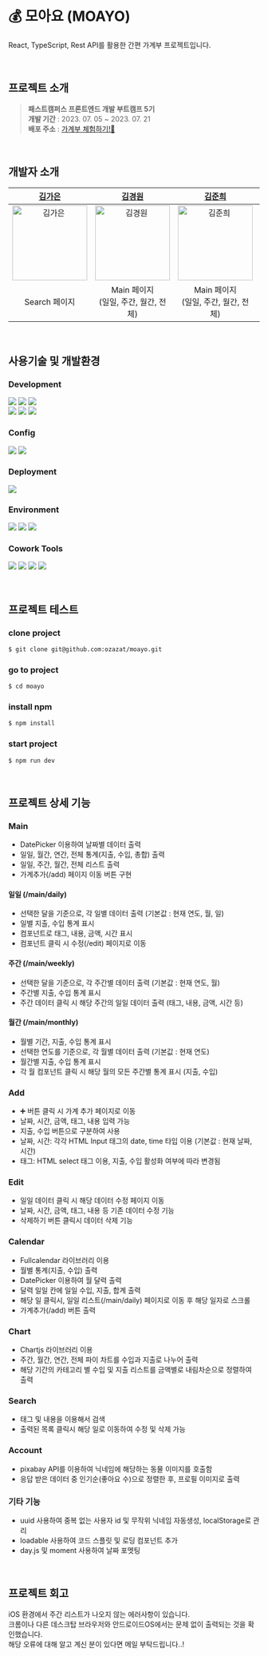 # 💰 모아요 (MOAYO)

<p>React, TypeScript, Rest API를 활용한 간편 가계부 프로젝트입니다.</p>

<br />

## 프로젝트 소개

> **패스트캠퍼스 프론트엔드 개발 부트캠프 5기**<br />
> **개발 기간** : 2023. 07. 05 ~ 2023. 07. 21<br />
> **배포 주소** : [가계부 체험하기!📱](https://ozazat.github.io/moayo/)

<br />

## 개발자 소개

| **[김가은](https://github.com/KIMKAEUN)** | **[김경원](https://github.com/ruddnjs3769)** | **[김준희](https://github.com/dev-junehee)** | **[정재현](https://github.com/debeck6)** |
| :--------------------------------------------------------------------------------------------------------------------------------------: | :------------------------------------------------------------------------------------------------------------------------------------------------: | :--------------------------------------------------------------------------------------------------------------------------------------: | :----------------------------------------------------------------------------------------------------------------------------------------: |
|<a href="https://github.com/KIMKAEUN"><img src="https://avatars.githubusercontent.com/u/129493066?v=4" width=150px alt="김가은" /> | <a href="https://github.com/ruddnjs3769"><img src="https://avatars.githubusercontent.com/u/84277185?v=4" width=150px alt="김경원" /> | <a href="https://github.com/dev-junehee"><img src="https://avatars.githubusercontent.com/u/116873887?v=4" width=150px alt="김준희" /> | <a href="https://github.com/iskra17"><img src="https://avatars.githubusercontent.com/u/128365197?v=4" width=150px alt="정재현" /> 
|Search 페이지|Main 페이지<br/>(일일, 주간, 월간, 전체)|Main 페이지<br/>(일일, 주간, 월간, 전체)|Calendar 페이지<br/>Chart 페이지|

<br />

## 사용기술 및 개발환경

### Development

<p>
<img src="https://img.shields.io/badge/React-61DAFB?style=flat&logo=React&logoColor=white" />
<img src="https://img.shields.io/badge/TypeScript-3178C6?style=flat&logo=TypeScript&logoColor=white" />
<img src="https://img.shields.io/badge/styledcomponents-DB7093?style=flat&logo=styledcomponents&logoColor=white" />
<br />
<img src="https://img.shields.io/badge/Chart.js-FF6384?style=flat&logo=chartdotjs&logoColor=white" />
<img src="https://img.shields.io/badge/Ant Design-0170FE?style=flat&logo=antdesign&logoColor=white" />
<img src="https://img.shields.io/badge/Zustand-000000?style=flat&logo=Zustand&logoColor=white" />
</p>

### Config

<p>
<img src="https://img.shields.io/badge/Vite-646CFF?style=flat&logo=Vite&logoColor=white"/></a>
<img src="https://img.shields.io/badge/npm-CB3837?style=flat&logo=npm&logoColor=white"/></a>
</p>

### Deployment

<img src="https://img.shields.io/badge/GitHub Pages-181717?style=flat&logo=GitHub Pages&logoColor=white"/></a>

### Environment

<p>
<img src="https://img.shields.io/badge/Visual Studio Code-007ACC?style=flat&logo=Visual Studio Code&logoColor=white"/></a>
<img src="https://img.shields.io/badge/Git-F05032?style=flat&logo=Git&logoColor=white"/></a>
<img src="https://img.shields.io/badge/GitHub-181717?style=flat&logo=GitHub&logoColor=white"/></a>
</p>

### Cowork Tools
<p>
<img src="https://img.shields.io/badge/Slack-4A154B?style=flat&logo=Slack&logoColor=white" />
<img src="https://img.shields.io/badge/Notion-000000?style=flat&logo=Notion&logoColor=white" />
<img src="https://img.shields.io/badge/Zoom-2D8CFF?style=flat&logo=Zoom&logoColor=white" />
<img src="https://img.shields.io/badge/discord-5865F2?style=flat&logo=discord&logoColor=white" />
</p>

<br />

## 프로젝트 테스트

### clone project

```bash
$ git clone git@github.com:ozazat/moayo.git
```

### go to project

```bash
$ cd moayo
```

### install npm

```bash
$ npm install
```

### start project

```bash
$ npm run dev
```

<br />



## 프로젝트 상세 기능

### Main
+ DatePicker 이용하여 날짜별 데이터 출력
+ 일일, 월간, 연간, 전체 통계(지출, 수입, 총합) 출력
+ 일일, 주간, 월간, 전체 리스트 출력
+ 가계추가(/add) 페이지 이동 버튼 구현
#### 일일 (/main/daily)
+ 선택한 달을 기준으로, 각 일별 데이터 출력 (기본값 : 현재 연도, 월, 일)
+ 일별 지출, 수입 통계 표시
+ 컴포넌트로 태그, 내용, 금액, 시간 표시
+ 컴포넌트 클릭 시 수정(/edit) 페이지로 이동
#### 주간 (/main/weekly)
+ 선택한 달을 기준으로, 각 주간별 데이터 출력 (기본값 : 현재 연도, 월)
+ 주간별 지출, 수입 통계 표시
+ 주간 데이터 클릭 시 해당 주간의 일일 데이터 출력 (태그, 내용, 금액, 시간 등)
#### 월간 (/main/monthly)
+ 월별 기간, 지출, 수입 통계 표시
+ 선택한 연도를 기준으로, 각 월별 데이터 출력 (기본값 : 현재 연도)
+ 월간별 지출, 수입 통계 표시
+ 각 월 컴포넌트 클릭 시 해당 월의 모든 주간별 통계 표시 (지출, 수입)
### Add
+ ➕ 버튼 클릭 시 가계 추가 페이지로 이동
+ 날짜, 시간, 금액, 태그, 내용 입력 가능
+ 지출, 수입 버튼으로 구분하여 사용
+ 날짜, 시간: 각각 HTML Input 태그의 date, time 타입 이용 (기본값 : 현재 날짜, 시간)
+ 태그: HTML select 태그 이용, 지출, 수입 활성화 여부에 따라 변경됨

### Edit
+ 일일 데이터 클릭 시 해당 데이터 수정 페이지 이동
+ 날짜, 시간, 금액, 태그, 내용 등 기존 데이터 수정 기능
+ 삭제하기 버튼 클릭시 데이터 삭제 기능 

### Calendar
+ Fullcalendar 라이브러리 이용
+ 월별 통계(지출, 수입) 출력
+ DatePicker 이용하여 월 달력 출력
+ 달력 일일 칸에 일일 수입, 지출, 합계 출력
+ 해당 일 클릭시, 일일 리스트(/main/daily) 페이지로 이동 후 해당 일자로 스크롤
+ 가계추가(/add) 버튼 출력
### Chart
+ Chartjs 라이브러리 이용
+ 주간, 월간, 연간, 전체 파이 차트를 수입과 지출로 나누어 출력
+ 해당 기간의 카테고리 별 수입 및 지출 리스트를 금액별로 내림차순으로 정렬하여 출력
### Search
+ 태그 및 내용을 이용해서 검색
+ 출력된 목록 클릭시 해당 일로 이동하여 수정 및 삭제 가능
### Account
+ pixabay API를 이용하여 닉네임에 해당하는 동물 이미지를 호출함
+ 응답 받은 데이터 중 인기순(좋아요 수)으로 정렬한 후, 프로필 이미지로 출력


### 기타 기능
+ uuid 사용하여 중복 없는 사용자 id 및 무작위 닉네임 자동생성, localStorage로 관리
+ loadable 사용하여 코드 스플릿 및 로딩 컴포넌트 추가
+ day.js 및 moment 사용하여 날짜 포멧팅


<br />

## 프로젝트 회고

iOS 환경에서 주간 리스트가 나오지 않는 에러사항이 있습니다. <br/>
크롬이나 다른 데스크탑 브라우저와 안드로이드OS에서는 문제 없이 출력되는 것을 확인했습니다. <br/>
해당 오류에 대해 알고 계신 분이 있다면 메일 부탁드립니다..!
